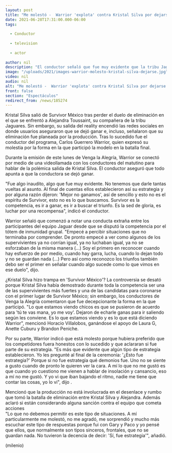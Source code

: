 ```yaml
---
layout: post
title: "Me molestó -  Warrior 'explota' contra Kristal Silva por dejarse ganar en 'Survivor México'"
date: 2021-06-28T17:31:00.000-06:00
tags:
  
  - Conductor
  
  - television
  
  - actor
  
author: nil
description: "El conductor señaló que fue muy evidente que la tribu Jaguar acordó perder la competencia y habló de los rumores que apuntan a que la modelo no quiso continuar en la competencia. "
image: "/uploads/2021/images-warrior-molesto-kristal-silva-dejarse.jpg"
video: nil
audio: nil
alt: "Me molestó -  Warrior 'explota' contra Kristal Silva por dejarse ganar en 'Survivor México'"
front: false
section: "Espectáculos"
redirect_from: /news/185274
---
```


Kristal Silva salió de Survivor México tras perder el duelo de eliminación en el que se enfrentó a Alejandra Toussaint, su compañera de la tribu Jaguares. Sin embargo, su salida del reality encendió las redes sociales en donde usuarios aseguraron que se dejó ganar e, incluso, señalaron que su eliminación fue planeada por la producción. Tras lo sucedido fue el conductor del programa, Carlos Guerrero Warrior, quien expresó su molestia por la forma en la que participó la modelo en la batalla final. 

Durante la emisión de este lunes de Venga la Alegría, Warrior se conectó por medio de una videollamada con los conductores del matutino para hablar de la polémica salida de Kristal Silva. El conductor aseguró que todo apunta a que la conductora se dejó ganar. 

"Fue algo inaudito, algo que fue muy evidente. No tenemos que darle tantas vueltas al asunto. Al final de cuentas ellos establecieron así su estrategia y por alguna razón dijeron: 'Mejor no ganamos', así de sencillo y esto no es el espíritu de Survivor, esto no es lo que buscamos. Survivor es la competencia, es ir a ganar, es ir a buscar el triunfo. Es la sed de gloria, es luchar por una recompensa", indicó el conductor. 

Warrior señaló que comenzó a notar una conducta extraña entre los participantes del equipo Jaguar desde que se disputó la competencia por el tótem de inmunidad grupal.  "Empecé a percibir situaciones que no terminaba por comprender. De pronto empecé a ver como algunos de los supervivientes ya no corrían igual, ya no luchaban igual, ya no se esforzaban de la misma manera (...) Soy el primero en reconocer cuando hay esfuerzo de por medio, cuando hay garra, lucha, cuando lo dejan todo y no se guardan nada (...) Pero así como reconozco los triunfos también debo ser el primer en señalar cuando algo sucede como lo que vimos en ese duelo", dijo. 

¿Kristal Silva hizo trampa en 'Survivor México'? La controversia se desató porque Kristal Silva había demostrado durante toda la competencia ser una de las supervivientes más fuertes y una de las candidatas para coronarse con el primer lugar de Survivor México; sin embargo, los conductores de Venga la Alegría comentaron que fue decepcionante la forma en la que participó.  "Lo que estamos viendo chicos es que se pusieron de acuerdo para 'tú te vas mana, yo me voy'. Dejaron de echarle ganas para ir saliendo según les conviene. Es lo que estamos viendo y es lo que está diciendo Warrior", mencionó Horacio Villalobos, ganándose el apoyo de Laura G, Anette Cuburu y Brandon Peniche.

Por su parte, Warrior indicó que está molesto porque hubiera preferido que los competidores fuera honestos con lo sucedido y que aclararan si fue parte de su estrategia.  "Es más que evidente que algún tipo de estrategia establecieron. Yo les pregunté al final de la ceremonia: '¿Esto fue estrategia?' Porque si no fue estrategia qué demonios fue. Uno no se siente a gusto cuando de pronto le quieren ver la cara. A mí lo que no me gustó es que cuando yo cuestiono me vienen a hablar de insolación y cansancio, eso a mí no me gustó. Y yo vi que iban bajando el ritmo, nadie me tiene que contar las cosas, yo lo vi", dijo .

Mencionó que la producción no está involucrada en el desenlace y rumbo que tomó la batalla de eliminación entre Kristal Silva y Alejandra. Además aclaró si están considerando alguna sanción contra el equipo que cometa acciones  
"Lo que no debemos permitir es este tipo de situaciones. A mí particularmente me molestó, no me agradó, me sorprendió y mucho más escuchar este tipo de respuestas porque fui con Gary y Paco y yo pensé que ellos, que normalmente son tipos sinceros, frontales, que no se guardan nada. No tuvieron la decencia de decir: 'Sí, fue estrategia'", añadió.  

(milenio)